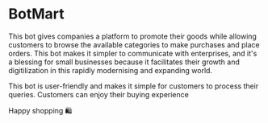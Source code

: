 # BotMart

This bot gives companies a platform to promote their goods while allowing customers to browse the available categories to make purchases and place orders.
This bot makes it simpler to communicate with enterprises, and it's a blessing for small businesses because it facilitates their growth and digitilization in this rapidly modernising and expanding world.

This bot is user-friendly and makes it simple for customers to process their queries.
Customers can enjoy their buying experience

Happy shopping 🛍️
